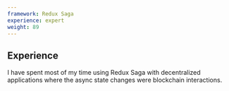 ```yaml
---
framework: Redux Saga
experience: expert
weight: 89
---
```


## Experience
I have spent most of my time using Redux Saga with decentralized applications where the async state changes were blockchain interactions.
